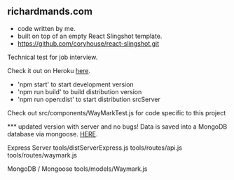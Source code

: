 ## richardmands.com

* code written by me.
* built on top of an empty React Slingshot template.
* https://github.com/coryhouse/react-slingshot.git

Technical test for job interview.

Check it out on Heroku <a target="blank" href="https://gentle-fjord-88011.herokuapp.com/">here</a>.

* 'npm start' to start development version
* 'npm run build' to build distribution version
* 'npm run open:dist' to start distribution srcServer

Check out src/components/WayMarkTest.js for code specific to this project

*** updated version with server and no bugs! Data is saved into a MongoDB database via mongoose.
<a target="blank" href="https://fierce-wave-64427.herokuapp.com/">HERE</a>.

Express Server
tools/distServerExpress.js
tools/routes/api.js
tools/routes/waymark.js

MongoDB / Mongoose
tools/models/Waymark.js
